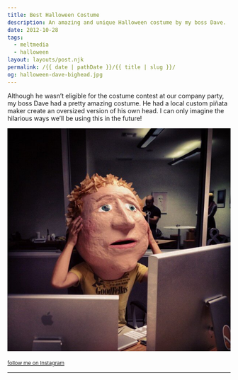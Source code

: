 ```yaml
---
title: Best Halloween Costume
description: An amazing and unique Halloween costume by my boss Dave.
date: 2012-10-28
tags: 
  - meltmedia
  - halloween
layout: layouts/post.njk
permalink: /{{ date | pathDate }}/{{ title | slug }}/
og: halloween-dave-bighead.jpg
---
```


Although he wasn’t eligible for the costume contest at our company party, my boss Dave had a pretty amazing costume. He had a local custom piñata maker create an oversized version of his own head. I can only imagine the hilarious ways we’ll be using this in the future!

![](/img/halloween-dave-bighead.jpeg)

<small class="footnotes"><a href="http://instagram.com/lynnandtonic">follow me on Instagram</a></small>

---
